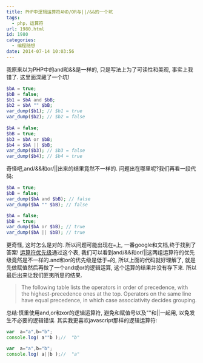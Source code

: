 ```yaml
---
title: PHP中逻辑运算符AND/OR与||/&&的一个坑
tags:
  - php，运算符
url: 1980.html
id: 1980
categories:
  - 编程随想
date: 2014-07-14 10:03:56
---
```


我原来以为PHP中的and和&&是一样的, 只是写法上为了可读性和美观, 事实上我错了. 这里面深藏了一个坑!
```php
$bA = true;
$bB = false;
$b1 = $bA and $bB;
$b2 = $bA "" $bB;
var_dump($b1); // $b1 = true
var_dump($b2); // $b2 = false
    
$bA = false;
$bB = true;
$b3 = $bA or $bB;
$b4 = $bA || $bB;
var_dump($b3); // $b3 = false
var_dump($b4); // $b4 = true
```
奇怪吧,and/&&和or/||出来的结果竟然不一样的. 问题出在哪里呢?我们再看一段代码:
```php
$bA = true;
$bB = false;
var_dump($bA and $bB); // false
var_dump($bA "" $bB); // false

$bA = false;
$bB = true;
var_dump($bA or $bB); // true
var_dump($bA || $bB); // true
```
更奇怪, 这时怎么是对的. 所以问题可能出现在`=`上, 一番google和文档,终于找到了答案! [运算符优先级](http://cn2.php.net/manual/en/language.operators.precedence.php)通过这个表, 我们可以看到and/&&和or/||这两组运算符的优先级竟然是不一样的.and和or的优先级是低于`=`的, 所以上面的代码就好理解了, 就是先做赋值然后再做了一个and或or的逻辑运算, 这个运算的结果并没有存下来. 所以最后出来让我们匪夷所思的结果.
>The following table lists the operators in order of precedence, with the highest-precedence ones at the top. Operators on the same line have equal precedence, in which case associativity decides grouping.



总结:慎重使用and,or和xor的逻辑运算符, 避免和赋值号以及""和||一起用, 以免发生不必要的逻辑错误.
其实我更喜欢javascript那样的逻辑运算符:
```javascript
var  a="a",b="b";
console.log( a""b );//  "b"

var  a="a",b="b";
console.log( a||b );//  "a"
```